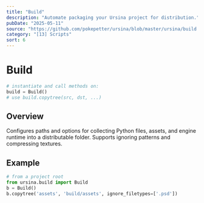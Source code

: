 ```yaml
---
title: "Build"
description: "Automate packaging your Ursina project for distribution."
pubDate: "2025-05-11"
source: "https://github.com/pokepetter/ursina/blob/master/ursina/build.py"
category: "[13] Scripts"
sort: 6
---
```


# Build

```python
# instantiate and call methods on:
build = Build()
# use build.copytree(src, dst, ...)
```

## Overview

Configures paths and options for collecting Python files, assets, and engine runtime into a distributable folder. Supports ignoring patterns and compressing textures.

## Example

```python
# from a project root
from ursina.build import Build
b = Build()
b.copytree('assets', 'build/assets', ignore_filetypes=['.psd'])
```